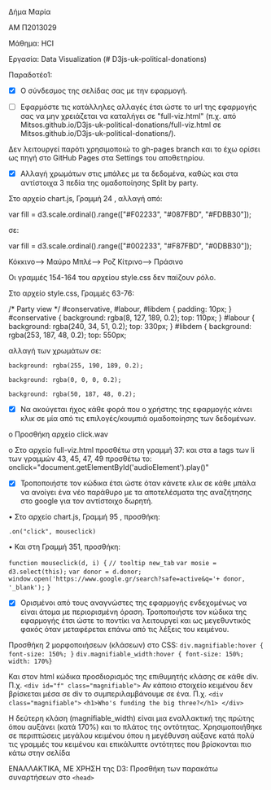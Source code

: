 Δήμα Μαρία

ΑΜ Π2013029

Μάθημα: HCI

Εργασία: Data Visualization (# D3js-uk-political-donations)


Παραδοτέο1:

- [X]  Ο σύνδεσμος της σελίδας σας με την εφαρμογή.

- [ ]	 Εφαρμόστε τις κατάλληλες αλλαγές έτσι ώστε το url της εφαρμογής σας να μην χρειάζεται να καταλήγει σε "full-viz.html" (π.χ. από Mitsos.github.io/D3js-uk-political-donations/full-viz.html σε Mitsos.github.io/D3js-uk-political-donations/).

Δεν λειτουργεί παρότι χρησιμοποιώ το gh-pages branch και το έχω ορίσει ως πηγή στο GitHub Pages στα Settings του αποθετηρίου.


- [X]  Αλλαγή χρωμάτων στις μπάλες με τα δεδομένα, καθώς και στα αντίστοιχα 3 πεδία της ομαδοποίησης Split by party.

Στο αρχείο chart.js, Γραμμή 24 , αλλαγή από:

var fill = d3.scale.ordinal().range(["#F02233", "#087FBD", "#FDBB30"]);

σε:

var fill = d3.scale.ordinal().range(["#002233", "#F87FBD", "#0DBB30"]);

Κόκκινο--> Μαύρο
Μπλέ--> Ροζ
Κίτρινο--> Πράσινο

Οι γραμμές 154-164 του αρχείου style.css δεν παίζουν ρόλο.

Στο αρχείο style.css, Γραμμές 63-76:

/*  Party view */
#conservative, #labour, #libdem { padding: 10px; }
#conservative {
    background: rgba(8, 127, 189, 0.2);
    top: 110px;
}
#labour {
    background: rgba(240, 34, 51, 0.2);
    top: 330px;
}
#libdem {
    background: rgba(253, 187, 48, 0.2);
    top: 550px;

αλλαγή των χρωμάτων σε:

    background: rgba(255, 190, 189, 0.2);

    background: rgba(0, 0, 0, 0.2);
    
    background: rgba(50, 187, 48, 0.2);
    
    
- [X]	 Να ακούγεται ήχος κάθε φορά που ο χρήστης της εφαρμογής κάνει κλικ σε μία από τις επιλογές/κουμπιά ομαδοποίησης των δεδομένων.

o	Προσθήκη αρχείο click.wav

o	Στο αρχείο full-viz.html προσθέτω στη γραμμή 37:
	 <audio id="audioElement" src="click.wav"></audio>
και στα a tags των li των γραμμών 43, 45, 47, 49 προσθέτω το:
onclick="document.getElementById('audioElement').play()"

- [X]	 Τροποποιήστε τον κώδικα έτσι ώστε όταν κάνετε κλικ σε κάθε μπάλα να ανοίγει ένα νέο παράθυρο με τα αποτελέσματα της αναζήτησης στο google για τον αντίστοιχο δωρητή.

•	Στο αρχείο chart.js, Γραμμή 95 , προσθήκη:

```.on("click", mouseclick)```

•	Και στη Γραμμή 351, προσθήκη:

```function mouseclick(d, i) {```
	```// tooltip new_tab```
	```var mosie = d3.select(this);```
	```var donor = d.donor;```
```	window.open('https://www.google.gr/search?safe=active&q='+ donor, '_blank');```
```}```

- [X]	 Ορισμένοι από τους αναγνώστες της εφαρμογής ενδεχομένως να είναι άτομα με περιορισμένη όραση. Τροποποιήστε τον κώδικα της εφαρμογής έτσι ώστε το ποντίκι να λειτουργεί και ως μεγεθυντικός φακός όταν μεταφέρεται επάνω από τις λέξεις του κειμένου.

Προσθήκη 2 μορφοποιήσεων (κλάσεων) στο CSS:
```div.magnifiable:hover { font-size: 150%; }```
```div.magnifiable_width:hover { font-size: 150%; width: 170%}```

Και στον html κώδικα προσδιορισμός της επιθυμητής κλάσης σε κάθε div. Π.χ.
```<div id="f" class="magnifiable">```
Αν κάποιο στοιχείο κειμένου δεν βρίσκεται μέσα σε div το συμπεριλαμβάνουμε σε ένα. Π.χ.
```<div class="magnifiable">```
        ```<h1>Who's funding the big three?</h1> </div>```

Η δεύτερη κλάση (magnifiable_width) είναι μια εναλλακτική της πρώτης όπου αυξάνει (κατά 170%) και το πλάτος της οντότητας. Χρησιμοποιήθηκε σε περιπτώσεις μεγάλου κειμένου όπου η μεγέθυνση αύξανε κατά πολύ τις γραμμές του κειμένου και επικάλυπτε οντότητες που βρίσκονται πιο κάτω στην σελίδα


ΕΝΑΛΛΑΚΤΙΚΑ, ΜΕ ΧΡΗΣΗ της D3:
Προσθήκη των παρακάτω συναρτήσεων στο ```<head>``` <script> του full-viz.html:
	
```function magnify(t,s) {
	d3.selectAll(t).style('text-anchor', 'middle')
		.on('mouseover', function(d,i) {
			d3.select(this).style('font-size', (s+10)+'px')	})
		.on('mouseout', function(d,i) {
			d3.select(this).style('font-size', s+'px') });	
}
```
	
```function magnify_Width(t,s) {
	d3.selectAll(t).style('text-anchor', 'middle')
		.on('mouseover', function(d,i) {
			d3.select(this).style('font-size', (s+10)+'px')
			d3.select(this).style('width', '170%')	})
		.on('mouseout', function(d,i) {
			d3.select(this).style('font-size', s+'px')
			d3.select(this).style('width', '100%')	});
}
```

Το πρώτο όρισμα δηλώνει σε ποια οντότητα της html θέλουμε να γίνει η μεγέθυνση και το 2ο σε ποιο μέγεθος κειμένου θέλουμε να επανέλθει (άρα το αρχικό μέγεθος του στοιχείου που μεγεθύνουμε). Η μεγέθυνση γίνεται κατά 10px μεγαλύτερη γραμματοσειρά.
Η δεύτερη συνάρτηση είναι μια εναλλακτική της πρώτης όπου αυξάνει (κατά 170%) και το πλάτος της οντότητας. Χρησιμοποιήθηκε σε περιπτώσεις όπου η μεγέθυνση αύξανε κατά πολύ τις γραμμές του κειμένου και επικάλυπτε οντότητες που βρίσκονται πιο κάτω στην σελίδα.

Ενώ και η παρακάτω γραμμή κώδικα ΠΡΕΠΕΙ να μεταφερθεί από το τέλος του αρχείου (γραμμή 209) στην κορυφή (μέσα στο <head>):

```<script src="//cdnjs.cloudflare.com/ajax/libs/d3/3.2.2/d3.v3.min.js" charset="utf-8"></script>```

Κλήση των συναρτήσεων που δημιουργήσαμε σε όλα τα κείμενα της html. Π.χ.:

```<script>
			magnify_Width('h2', 24);	
			magnify_Width('p', 16);	
		</script>
```
ή
```	<script>magnify_Width('#conservative', 16);</script>```
ή
```	<script>magnify('#company', 16);</script>```
κλπ.



- [X] Για τον ίδιο λόγο, τροποποιήστε τον κώδικα της εφαρμογής έτσι ώστε όταν το ποντίκι βρίσκεται μέσα στον κύκλο κάποιου δωρητή, να ακούγεται η ονομασία του δωρητή και το ποσό της δωρεάς.
Προσθήκη του παρακάτω κώδικα στο αρχείο chart.js στο τέλος της συνάρτησης mouseover() (Γραμμή 348):
```	var msg = new SpeechSynthesisUtterance(donor);
	window.speechSynthesis.speak(msg);
	var msg = new SpeechSynthesisUtterance(comma(amount)+"pounds");
	window.speechSynthesis.speak(msg);
```
Χρήση του Speech Synthesis Web API 


- [X] Δημιουργήστε τουλάχιστον μία ακόμα επιλογή ομαδοποίησης των δεδομένων (π.χ. Split by the amount of the donatio).

Παρόμοια με το group by source type.
Στο αρχείο chart.js προστέθηκαν:
Νέες θέσεις στο entityCentres
Νέα περίπτωση για το div "group-by-amount" στην transition function
Και οι συναρτήσεις amountType, amounts και moveToAmounts για τη δημιουργία του νέου γραφήματος.
